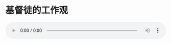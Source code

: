 # 基督徒的工作观

<audio style="width: 100%;" preload="false" controls controlslist="nodownload"><source src="//cdn.simai.ml/audio/mp3/old/12349.mp3" type="audio/mpeg">Your browser does not support the audio element.</audio>


